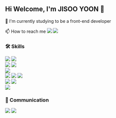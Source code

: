 ## Hi Welcome, I'm JISOO YOON 👋
🌱 I'm currently studying to be a front-end developer

📫 How to reach me
<a href="https://velog.io/@yoonmallang"><img src="https://img.shields.io/badge/Blog-f2f2f2?style=flat-square&logo=Velog&logoColor=20C997"/></a> <a href="mailto:yoonmallang@gmail.com"><img src="https://img.shields.io/badge/Email-f2f2f2?style=flat-square&logo=Gmail&logoColor=EA4335"/></a>

### 🛠️ Skills
<img src="https://img.shields.io/badge/Next.js-f2f2f2?style=flat-square&logo=Next.js&logoColor=000000"/> <img src="https://img.shields.io/badge/React-f2f2f2?style=flat-square&logo=React&logoColor=61DAFB"/> <br/>
<img src="https://img.shields.io/badge/TypeScript-f2f2f2?style=flat-square&logo=TypeScript&logoColor=3178C6"/> <img src="https://img.shields.io/badge/JavaScript-f2f2f2?style=flat-square&logo=JavaScript&logoColor=F7DF1E"/> <br/>
<img src="https://img.shields.io/badge/TanStack Query-f2f2f2?style=flat-square&logo=React Query&logoColor=FF4154"/> <br/>
<img src="https://img.shields.io/badge/HTML5-f2f2f2?style=flat-square&logo=HTML5&logoColor=E34F26"/> <img src="https://img.shields.io/badge/CSS3-f2f2f2?style=flat-square&logo=CSS3&logoColor=1572B6"/> <img src="https://img.shields.io/badge/Sass-f2f2f2?style=flat-square&logo=Sass&logoColor=CC6699"/> <br/>
<img src="https://img.shields.io/badge/Vercel-f2f2f2?style=flat-square&logo=Vercel&logoColor=000000"/> <img src="https://img.shields.io/badge/Netlify-f2f2f2?style=flat-square&logo=Netlify&logoColor=00C7B7"/> <br/>
<img src="https://img.shields.io/badge/Git-f2f2f2?style=flat-square&logo=Git&logoColor=F05032"/>

### 💬 Communication
<img src="https://img.shields.io/badge/GitHub-f2f2f2?style=flat-square&logo=GitHub&logoColor=181717"/> <img src="https://img.shields.io/badge/Figma-f2f2f2?style=flat-square&logo=Figma&logoColor=F24E1E"/>

<!--
- 🔭 I’m currently working on ...
- 🌱 I’m currently learning ...
- 👯 I’m looking to collaborate on ...
- 🤔 I’m looking for help with ...
- 💬 Ask me about ...
- 📫 How to reach me: ...
- 😄 Pronouns: ...
- ⚡ Fun fact: ...
-->
